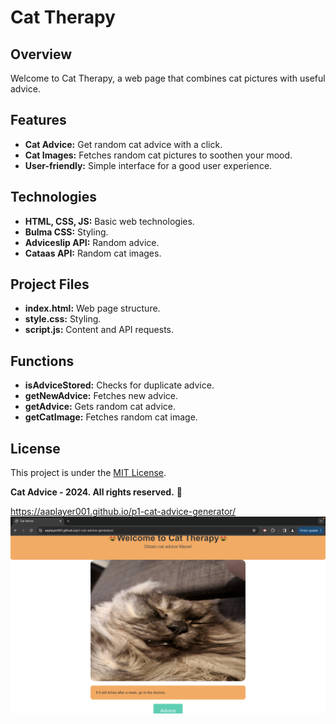 # Cat Therapy

## Overview

Welcome to Cat Therapy, a web page that combines cat pictures with useful advice.

## Features

- **Cat Advice:** Get random cat advice with a click.
- **Cat Images:** Fetches random cat pictures to soothen your mood.
- **User-friendly:** Simple interface for a good user experience.

## Technologies

- **HTML, CSS, JS:** Basic web technologies.
- **Bulma CSS:** Styling.
- **Adviceslip API:** Random advice.
- **Cataas API:** Random cat images.

## Project Files

- **index.html:** Web page structure.
- **style.css:** Styling.
- **script.js:** Content and API requests.

## Functions

- **isAdviceStored:** Checks for duplicate advice.
- **getNewAdvice:** Fetches new advice.
- **getAdvice:** Gets random cat advice.
- **getCatImage:** Fetches random cat image.

## License

This project is under the [MIT License](LICENSE).

**Cat Advice - 2024. All rights reserved.** 🐾

https://aaplayer001.github.io/p1-cat-advice-generator/
![Cat Therapy Page](Assets/page-ss.png)